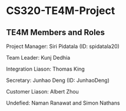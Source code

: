 # CS320-TE4M-Project

## TE4M Members and Roles

Project Manager: Siri Pidatala (ID: spidatala20) 

Team Leader: Kunj Dedhia

Integration Liason: Thomas King

Secretary: Junhao Deng (ID: JunhaoDeng)

Customer Liason: Albert Zhou

Undefied: Naman Ranawat and Simon Nathans
